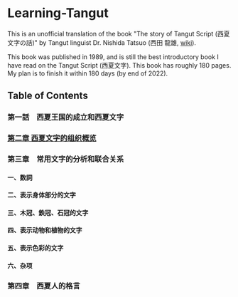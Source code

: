 # Learning-Tangut

This is an unofficial translation of the book "The story of Tangut Script (西夏文字の話)" by Tangut linguist Dr. Nishida Tatsuo (西田 龍雄, [wiki](https://en.wikipedia.org/wiki/Tatsuo_Nishida)).

This book was published in 1989, and is still the best introductory book I have read on the Tangut Script (西夏文字). This book has roughly 180 pages. My plan is to finish it within 180 days (by end of 2022).

## Table of Contents

### 第一話　西夏王国的成立和西夏文字
### [第二章 西夏文字的组织概览](chapter2.md)
### 第三章　常用文字的分析和联合关系
#### 一、数詞
#### 二、表示身体部分的文字
#### 三、木冠、鉄冠、石冠的文字
#### 四、表示动物和植物的文字
#### 五、表示色彩的文字
#### 六、杂项
### 第四章　西夏人的格言

<!--### 第一話　西夏王国の成立と西夏文字
### [第二話　西夏文字の組織のあらまし](chapter2.md)
### 第三話　常用文字の分析と連合関係
#### 一、数詞
#### 二、身体部分を表す文字
#### 一、木冠、鉄冠、石冠の文字
#### 一、動物、植物を表す文字
#### 一、色彩を表す文字
#### 一、雑類
### 第四話　西夏人の格言-->


